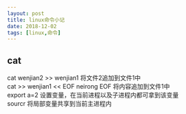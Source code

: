 ```yaml
---
layout: post
title: linux命令小记
date: 2018-12-02
tags: [linux,命令]
---
```


cat
----
cat wenjian2 >> wenjian1 将文件2追加到文件1中  
cat >> wenjian1 << EOF neirong EOF 将内容追加到文件1中  
export a=2 设置变量，在当前进程以及子进程内都可拿到该变量    
sourcr 将局部变量共享到当前主进程内